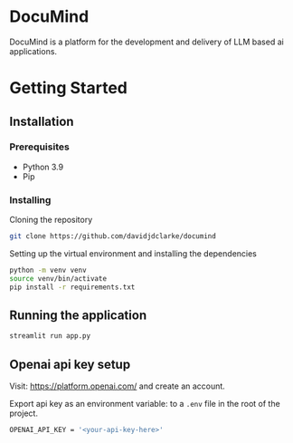 # DocuMind
DocuMind is a platform for the development and delivery of LLM based ai applications. 

# Getting Started
## Installation
### Prerequisites
- Python 3.9
- Pip

### Installing
Cloning the repository
```bash
git clone https://github.com/davidjdclarke/documind
```

Setting up the virtual environment and installing the dependencies
```bash
python -m venv venv
source venv/bin/activate
pip install -r requirements.txt
```

## Running the application
```bash
streamlit run app.py
```

## Openai api key setup
Visit: https://platform.openai.com/ and create an account.

Export api key as an environment variable: to a `.env` file in the root of the project.
```bash .env
OPENAI_API_KEY = '<your-api-key-here>'
```
